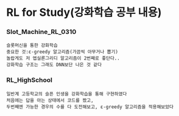 # RL for Study(강화학습 공부 내용)
### Slot_Machine_RL_0310
    슬롯머신을 통한 강화학습
    중요한 것:ε-greedy 알고리즘(가끔씩 아무거나 뽑기)
    놀랍게도 저 엡실론그리디 알고리즘이 2번째로 좋단다..
    강화학습 구조는 그래도 DNN보단 나은 것 같다
### RL_HighSchool
    일반계 고등학교의 슬픈 인생을 강화학습을 통해 구현하였다
    처음에는 답을 아는 상태에서 코드를 짰고,
    두번째엔 가능한 경우의 수를 다 도전해보고, ε-greedy 알고리즘을 적용해보았다
